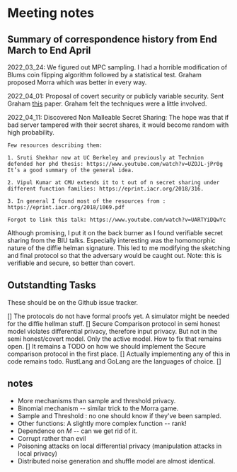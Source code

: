 # Meeting notes

## Summary of correspondence history from End March to End April

2022_03_24: We figured out MPC sampling. I had a horrible modification of Blums coin flipping algorithm followed by a statistical test. Graham proposed Morra which was better in every way.

2022_04_01: Proposal of covert security or publicly variable security. Sent Graham [this](https://eprint.iacr.org/2018/1108.pdf) paper. Graham felt the techniques were a little involved.

2022_04_11: Discovered Non Malleable Secret Sharing: The hope was that if bad server tampered with their secret shares, it would become random with high probability.

```
Few resources describing them: 

1. Sruti Shekhar now at UC Berkeley and previously at Technion defended her phd thesis: https://www.youtube.com/watch?v=UZOJL-jPr0g
It’s a good summary of the general idea. 

2. Vipul Kumar at CMU extends it to t out of n secret sharing under different function families: https://eprint.iacr.org/2018/316. 

3. In general I found most of the resources from : https://eprint.iacr.org/2018/1069.pdf

Forgot to link this talk: https://www.youtube.com/watch?v=UARTYiDQwYc
``` 

Although promising, I put it on the back burner as I found verifiable secret sharing from the BIU talks. Especially interesting was the homomorphic nature of the diffie helman signature. This led to me modifying the sketching and final protocol so that the adversary would be caught out. Note: this is verifiable and secure, so better than covert.


## Outstandting Tasks

These should be on the Github issue tracker.

[] The protocols do not have formal proofs yet. A simulator might be needed for the diffie hellman stuff.
[] Secure Comparison protocol in semi honest model violates differential privacy, therefore input privacy. But not in the semi honest/covert model. Only the active model. How to fix that remains open.
[] It remains a TODO on how we should implement the Secure comparison protocol in the first place.
[] Actually implementing any of this in code remains todo. RustLang and GoLang are the languages of choice.
[] 

## notes

* More mechanisms than sample and threshold privacy.
* Binomial mechanism -- similar trick to the Morra game.
* Sample and Threshold :  no one should know if they've been sampled.
* Other functions: A slightly more complex function -- rank!
* Dependence on $M$ -- can we get rid of it.
* Corrupt rather than evil
* Poisoning attacks on local differential privacy (manipulation attacks in local privacy)
* Distributed noise generation and shuffle model are almost identical.
